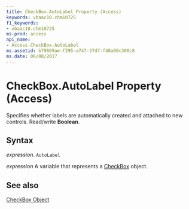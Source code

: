 ```yaml
---
title: CheckBox.AutoLabel Property (Access)
keywords: vbaac10.chm10725
f1_keywords:
- vbaac10.chm10725
ms.prod: access
api_name:
- Access.CheckBox.AutoLabel
ms.assetid: b79869ae-f295-a747-37d7-f48a98c300c8
ms.date: 06/08/2017
---
```



# CheckBox.AutoLabel Property (Access)

Specifies whether labels are automatically created and attached to new controls. Read/write  **Boolean**.


## Syntax

 _expression_. `AutoLabel`

 _expression_ A variable that represents a [CheckBox](./Access.CheckBox.md) object.


## See also


[CheckBox Object](Access.CheckBox.md)


